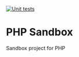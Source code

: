 [![Unit tests](https://github.com/rwionczek/php-sandbox/actions/workflows/php.yml/badge.svg)](https://github.com/rwionczek/php-sandbox/actions/workflows/php.yml)

# PHP Sandbox
Sandbox project for PHP
